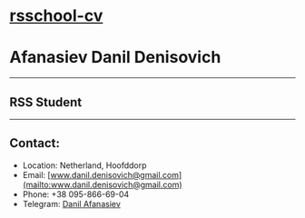 # [rsschool-cv](https://github.com/DanilDenisovich/rsschool-cv/blob/gh-pages/cv.md)
# Afanasiev Danil Denisovich
___
## RSS Student
___
## Contact:
* Location: Netherland, Hoofddorp
* Email: [www.danil.denisovich@gmail.com](mailto:www.danil.denisovich@gmail.com) 
* Phone: +38 095-866-69-04
* Telegram: [Danil Afanasiev](https://t.me/Afanasiev_Danylo)